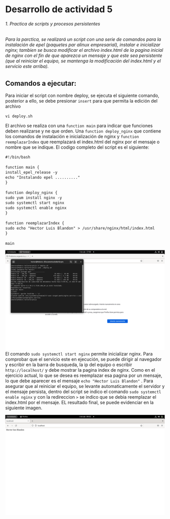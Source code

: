 

# Desarrollo de actividad 5
###### 1. Practica de scripts y procesos persistentes
###### Para la parctica, se realizará un script con una serie de comandos para la instalación de epel (paquetes par alinux empresarial), instalar e inicializar nginx; tambien se busca modificar el archivo index.html de la pagina inicial de nginx con el fin de que aparezca un mensaje y que este sea persistente (que al reiniciar el equipo, se mantenga la modificación del index.html y el servicio este arriba). 

## Comandos a ejecutar:
Para iniciar el script con nombre deploy, se ejecuta el siguiente comando, posterior a ello, se debe presionar ``` insert ``` para que permita la edición del archivo
```linux
vi deploy.sh
```

El archivo se realiza con una ``` function main ```  para indicar que funciones deben realizarse y ne que orden. Una ``` function deploy_nginx ``` que contiene los comandos de instalación e inicialización de nginx y    ``` function reemplazarIndex ``` que reemplazará el index.html del nginx por el mensaje o nombre que se indique. El codigo completo del script es el siguiente:


```linux
#!/bin/bash

function main {
install_epel_release -y
echo "Instalando epel .........."
}

function deploy_nginx {
sudo yum install nginx -y
sudo systemctl start nginx
sudo systemctl enable nginx
}

function reemplazarIndex {
sudo echo "Hector Luis Blandon" > /usr/share/nginx/html/index.html
}

main
```
![Imagen codigo de script](https://github.com/HectorBlandon/linux1/blob/391da4d03e764369d1e6a416ac0507663e4af634/Seguimiento/5/taller5/captura1.png)
El comando   ``` sudo systemctl start nginx ```  permite inicializar nginx. Para comprobar que el servicio este en ejecución, se puede dirigir al navegador y escribir en la barra de busqueda, la ip del equipo o escribir ```  http://localhost/ ``` y debe mostrar la pagina index de nginx. Como en el ejercicio actual, lo que se desea es reemplazar esa pagina por un mensaje, lo que debe aparecer es el mensaje ``` echo "Hector Luis Blandon" ``` . Para asegurar que al reiniciar el equipo, se levante automaticamente el servidor y el mensaje persista, dentro del script se indico el comando  ``` sudo systemctl enable nginx ``` y con la redireccion ``` > ``` se indico que se debia reemplazar el index.html por el mensaje. EL resultado final, se puede evidenciar en la siguiente imagen.

![Imagen evidencia de reemplazo index.html](https://github.com/HectorBlandon/linux1/blob/391da4d03e764369d1e6a416ac0507663e4af634/Seguimiento/5/taller5/captura2.png)
